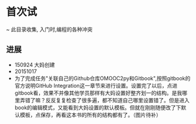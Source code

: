 # 首次试
~ 此目录收集, 入门时,编程的各种冲突

## 进展

- 150924 大妈创建
- 20151017
- 为了完成任务"关联自己的Github仓库OMOOC2py和Gitbook",按照gitbook的官方说明GitHub Integration这一章节来进行设置。设置完了以后，点进gitbook看，效果不并像其他学员那样有大妈设置好整齐划一的结构。是我哪里弄错了嘛？反反复复检查了很多遍，都不知道自己哪里设置错了。但是进入book的编辑模式，又能看到大妈设置的默认模板。但就在刚刚随便改了下默认模板，点保存，再看这本书的所有的结构都有了。（图片待补）